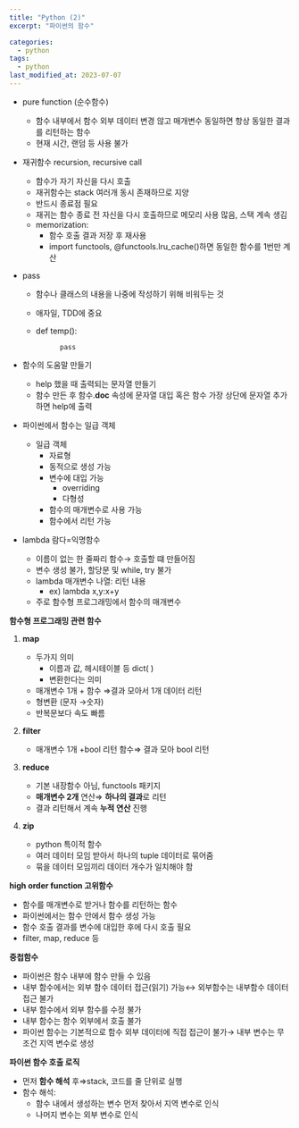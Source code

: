 ```yaml
---
title: "Python (2)"
excerpt: "파이썬의 함수"

categories:
  - python
tags:
  - python
last_modified_at: 2023-07-07
---
```




- pure function (순수함수)
    - 함수 내부에서 함수 외부 데이터 변경 않고 매개변수 동일하면 항상 동일한 결과를 리턴하는 함수
    - 현재 시간, 랜덤 등 사용 불가
    
- 재귀함수 recursion, recursive call
    - 함수가 자기 자신을 다시 호출
    - 재귀함수는 stack 여러개 동시 존재하므로 지양
    - 반드시 종료점 필요
    - 재귀는 함수 종료 전 자신을 다시 호출하므로 메모리 사용 많음, 스택 계속 생김
    - memorization:
        - 함수 호출 결과 저장 후 재사용
        - import functools, @functools.lru_cache()하면 동일한 함수를 1번만 계산
- pass
    - 함수나 클래스의 내용을 나중에 작성하기 위해 비워두는 것
    - 애자일, TDD에 중요
    - def temp():
        
                pass
        
- 함수의 도움말 만들기
    - help 했을 때 출력되는 문자열 만들기
    - 함수 만든 후 함수.__doc__ 속성에 문자열 대입 혹은 함수 가장 상단에 문자열 추가하면 help에 출력
- 파이썬에서 함수는 일급 객체
    - 일급 객체
        - 자료형
        - 동적으로 생성 가능
        - 변수에 대입 가능
            - overriding
            - 다형성
        - 함수의 매개변수로 사용 가능
        - 함수에서 리턴 가능
- lambda 람다=익명함수
    - 이름이 없는 한 줄짜리 함수→ 호출할 떄 만들어짐
    - 변수 생성 불가, 할당문 및 while, try 불가
    - lambda 매개변수 나열: 리턴 내용
        - ex) lambda x,y:x+y
    - 주로 함수형 프로그래밍에서 함수의 매개변수

**함수형 프로그래밍 관련 함수**

1. **map**
    - 두가지 의미
        - 이름과 값, 헤시테이블 등 dict( )
        - 변환한다는 의미
    - 매개변수 1개 + 함수 ⇒결과 모아서  1개 데이터 리턴
    - 형변환 (문자 →숫자)
    - 반복문보다 속도 빠름
    
2. **filter**
    - 매개변수 1개 +bool 리턴 함수⇒ 결과 모아  bool 리턴

1. **reduce**
    - 기본 내장함수 아님, functools 패키지
    - **매개변수 2개** 연산⇒ **하나의 결과**로 리턴
    - 결과 리턴해서 계속 **누적 연산** 진행
2. **zip**
    - python 특이적 함수
    - 여러 데이터 모임 받아서 하나의 tuple 데이터로 묶어줌
    - 묶을 데이터 모임끼리 데이터 개수가 일치해야 함
    

**high order function 고위함수**

- 함수를 매개변수로 받거나 함수를 리턴하는 함수
- 파이썬에서는 함수 안에서 함수 생성 가능
- 함수 호출 결과를 변수에 대입한 후에 다시 호출 필요
- filter, map, reduce 등

**중첩함수**

- 파이썬은 함수 내부에 함수 만들 수 있음
- 내부 함수에서는 외부 함수 데이터 접근(읽기) 가능↔ 외부함수는 내부함수 데이터 접근 불가
- 내부 함수에서 외부 함수를 수정 불가
- 내부 함수는 함수 외부에서 호출 불가
- 파이썬 함수는 기본적으로 함수 외부 데이터에 직접 접근이 불가→ 내부 변수는 무조건 지역 변수로 생성

**파이썬 함수 호출 로직**

- 먼저 **함수 해석** 후⇒stack, 코드를 줄 단위로 실행
- 함수 해석:
    - 함수 내에서 생성하는 변수 먼저 찾아서 지역 변수로 인식
    - 나머지 변수는 외부 변수로 인식